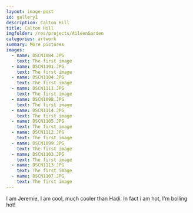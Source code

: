 ```yaml
---
layout: image-post
id: gallery1
description: Calton Hill
title: Calton Hill
imgfolder: /res/projects/AileenGarden
categories: artwork
summary: More pictures
images:
  - name: DSCN1084.JPG
    text: The first image
  - name: DSCN1101.JPG
    text: The first image
  - name: DSCN1104.JPG
    text: The first image
  - name: DSCN1111.JPG
    text: The first image
  - name: DSCN1098.JPG
    text: The first image
  - name: DSCN1114.JPG
    text: The first image
  - name: DSCN1105.JPG
    text: The first image
  - name: DSCN1112.JPG
    text: The first image
  - name: DSCN1099.JPG
    text: The first image
  - name: DSCN1103.JPG
    text: The first image
  - name: DSCN1113.JPG
    text: The first image
  - name: DSCN1107.JPG
    text: The first image
---
```


I am Jeremie, I am cool, much cooler than Hadi. In fact i am hot, I'm boiling hot!
